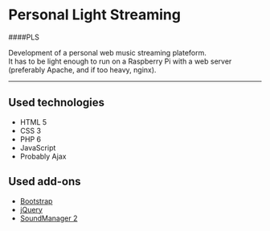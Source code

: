 Personal Light Streaming  
====================
####PLS  
  
Development of a personal web music streaming plateform.  
It has to be light enough to run on a Raspberry Pi with a web server (preferably Apache, and if too heavy, nginx).  
  
 * * *  
  
Used technologies
-----------------------
 * HTML 5
 * CSS 3
 * PHP 6
 * JavaScript
 * Probably Ajax
  
  
Used add-ons
-----------------
 * [Bootstrap][bs]
 * [jQuery][jq]
 * [SoundManager 2][sm2]



[bs]: http://getbootstrap.com/
[jq]: http://jquery.com/
[sm2]: http://www.schillmania.com/projects/soundmanager2/